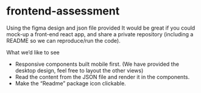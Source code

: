 # frontend-assessment

Using the figma design and json file provided It would be great if you could mock-up a front-end react app, and share a private repository (including a README so we can reproduce/run the code).

What we’d like to see
- Responsive components built mobile first. (We have provided the desktop design, feel free to layout the other views)
- Read the content from the JSON file and render it in the components. 
- Make the “Readme” package icon clickable.

